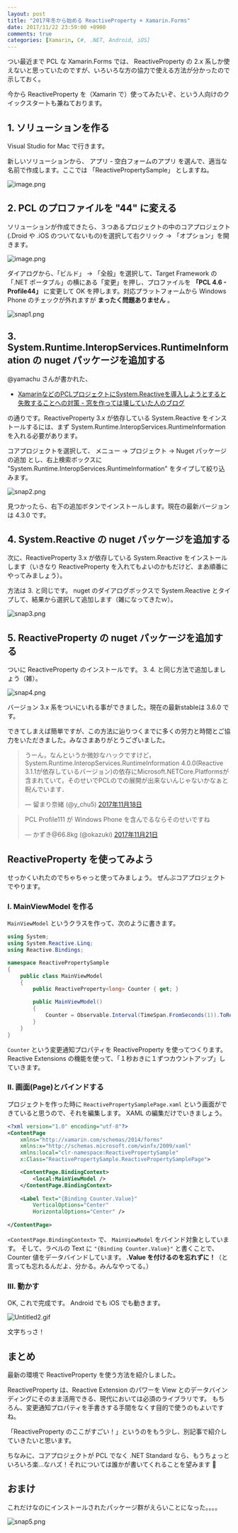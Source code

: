 ```yaml
---
layout: post
title: "2017年冬から始める ReactiveProperty + Xamarin.Forms"
date: 2017/11/22 23:59:00 +0900
comments: true
categories: [Xamarin, C#, .NET, Android, iOS]
---
```

つい最近まで PCL な Xamarin.Forms では、 ReactiveProperty の 2.x 系しか使えないと思っていたのですが、いろいろな方の協力で使える方法が分かったので示しておく。
<!--more-->

今から ReactiveProperty を（Xamarin で）使ってみたいぞ、という人向けのクイックスタートも兼ねております。

## 1. ソリューションを作る

Visual Studio for Mac で行きます。

新しいソリューションから、 アプリ - 空白フォームのアプリ を選んで、適当な名前で作成します。ここでは 「ReactivePropertySample」 としますね。

![image.png](https://qiita-image-store.s3.amazonaws.com/0/8227/8cfdeb53-c9d5-1134-b9d7-042a3a9f5536.png)

## 2. PCL のプロファイルを "44" に変える

ソリューションが作成できたら、３つあるプロジェクトの中のコアプロジェクト(.Droid や .iOS のついてないもの)を選択して右クリック → 「オプション」を開きます。

![image.png](https://qiita-image-store.s3.amazonaws.com/0/8227/7d58f3ae-6641-a079-8fe1-08770a6c3bdd.png)

ダイアログから、「ビルド」 → 「全般」を選択して、Target Framework の 「.NET ポータブル」の横にある「変更」を押し、プロファイルを **「PCL 4.6 - Profile44」** に変更して OK を押します。対応プラットフォームから Windows Phone のチェックが外れますが **まったく問題ありません** 。

![snap1.png](https://qiita-image-store.s3.amazonaws.com/0/8227/62a20ef9-1a16-41f9-8c4d-7be50d4a3c31.png)

## 3. System.Runtime.InteropServices.RuntimeInformation の nuget パッケージを追加する

@yamachu さんが書かれた、

* [XamarinなどのPCLプロジェクトにSystem.Reactiveを導入しようとすると失敗することへの対策 - 窓を作っては壊していた人のブログ](http://teitoku-window.hatenablog.com/entry/2017/11/18/185501)

の通りです。ReactiveProperty 3.x が依存している System.Reactive をインストールするには、まず 
System.Runtime.InteropServices.RuntimeInformation を入れる必要があります。

コアプロジェクトを選択して、 メニュー → プロジェクト → Nuget パッケージの追加 とし、右上検索ボックスに "System.Runtime.InteropServices.RuntimeInformation" をタイプして絞り込みます。

![snap2.png](https://qiita-image-store.s3.amazonaws.com/0/8227/8d61fc47-b069-a850-873b-824c8c1c2bf2.png)

見つかったら、右下の追加ボタンでインストールします。現在の最新バージョンは 4.3.0 です。

## 4. System.Reactive の nuget パッケージを追加する

次に、ReactiveProperty 3.x が依存している System.Reactive をインストールします（いきなり ReactiveProperty を入れてもよいのかもだけど、まあ順番にやってみましょう）。

方法は 3. と同じです。 nuget のダイアログボックスで System.Reactive とタイプして、結果から選択して追加します（雑になってきたｗ）。

![snap3.png](https://qiita-image-store.s3.amazonaws.com/0/8227/52afd47b-5998-6ac3-90d8-c38c47fa6afe.png)

## 5. ReactiveProperty の nuget パッケージを追加する

ついに ReactiveProperty のインストールです。 3. 4. と同じ方法で追加しましょう（雑）。

![snap4.png](https://qiita-image-store.s3.amazonaws.com/0/8227/42902eb0-9f29-0e3b-e9b0-5d00d0ab7021.png)

バージョン 3.x 系をついにいれる事ができました。現在の最新stableは 3.6.0 です。

できてしまえば簡単ですが、この方法に辿りつくまでに多くの労力と時間とご協力をいただきました。みなさまありがとうございました。

<blockquote class="twitter-tweet" data-lang="ja"><p lang="ja" dir="ltr">うーん，なんというか微妙なハックですけど，System.Runtime.InteropServices.RuntimeInformation 4.0.0(Reactive 3.1.1が依存しているバージョン)の依存にMicrosoft.NETCore.Platformsが含まれていて，そのせいでPCLのでの展開が出来ないんじゃないかなぁと睨んでいます．</p>&mdash; 留まり奈緒 (@y_chu5) <a href="https://twitter.com/y_chu5/status/931805975878582274?ref_src=twsrc%5Etfw">2017年11月18日</a></blockquote>
<script async src="https://platform.twitter.com/widgets.js" charset="utf-8"></script>

<blockquote class="twitter-tweet" data-lang="ja"><p lang="ja" dir="ltr">PCL Profile111 が Windows Phone を含んでるならそのせいですね</p>&mdash; かずき@66.8kg (@okazuki) <a href="https://twitter.com/okazuki/status/932919102351450112?ref_src=twsrc%5Etfw">2017年11月21日</a></blockquote>
<script async src="https://platform.twitter.com/widgets.js" charset="utf-8"></script>

## ReactiveProperty を使ってみよう

せっかくいれたのでちゃちゃっと使ってみましょう。
ぜんぶコアプロジェクトでやります。

### I. MainViewModel を作る

``MainViewModel`` というクラスを作って、次のように書きます。

```csharp
using System;
using System.Reactive.Linq;
using Reactive.Bindings;

namespace ReactivePropertySample
{
    public class MainViewModel
    {
        public ReactiveProperty<long> Counter { get; }

        public MainViewModel()
        {
            Counter = Observable.Interval(TimeSpan.FromSeconds(1)).ToReactiveProperty();
        }
    }
}
```

``Counter`` という変更通知プロパティを ReactiveProperty を使ってつくります。
Reactive Extensions の機能を使って、「１秒おきに１ずつカウントアップ」していきます。

### II. 画面(Page)とバインドする

プロジェクトを作った時に ``ReactivePropertySamplePage.xaml`` という画面ができていると思うので、それを編集します。 XAML の編集だけでいきましょう。

```xml
<?xml version="1.0" encoding="utf-8"?>
<ContentPage 
    xmlns="http://xamarin.com/schemas/2014/forms"
    xmlns:x="http://schemas.microsoft.com/winfx/2009/xaml"
    xmlns:local="clr-namespace:ReactivePropertySample" 
    x:Class="ReactivePropertySample.ReactivePropertySamplePage">

    <ContentPage.BindingContext>
        <local:MainViewModel />
    </ContentPage.BindingContext>
    
    <Label Text="{Binding Counter.Value}" 
        VerticalOptions="Center" 
        HorizontalOptions="Center" />
    
</ContentPage>
```

``<ContentPage.BindingContext>`` で、 ``MainViewModel`` をバインド対象としています。
そして、ラベルの Text に ``"{Binding Counter.Value}"`` と書くことで、 Counter 値をデータバインドしています。 **.Value を付けるのを忘れずに！**（と言っても忘れるんだよ、分かる。みんなやってる。）


### III. 動かす

OK, これで完成です。 Android でも iOS でも動きます。

![Untitled2.gif](https://qiita-image-store.s3.amazonaws.com/0/8227/0166bdbd-c0e0-4c6f-8289-49fec91335bf.gif)

文字ちっさ！

## まとめ

最新の環境で ReactiveProperty を使う方法を紹介しました。

ReactiveProperty は、Reactive Extension のパワーを View とのデータバインディングにそのまま活用できる、現代においては必須のライブラリです。
もちろん、変更通知プロパティを手書きする手間をなくす目的で使うのもよいですね。

「ReactiveProperty のここがすごい！」というのをもう少し、別記事で紹介していきたいと思います。

ちなみに、コアプロジェクトが PCL でなく .NET Standard なら、もうちょっといろいろ楽…なハズ！それについては誰かが書いてくれることを望みます :pray: 

## おまけ

これだけなのにインストールされたパッケージ群がえらいことになった。。。。

![snap5.png](https://qiita-image-store.s3.amazonaws.com/0/8227/cf41f313-9ab7-2bd1-5736-f8551d701029.png)
